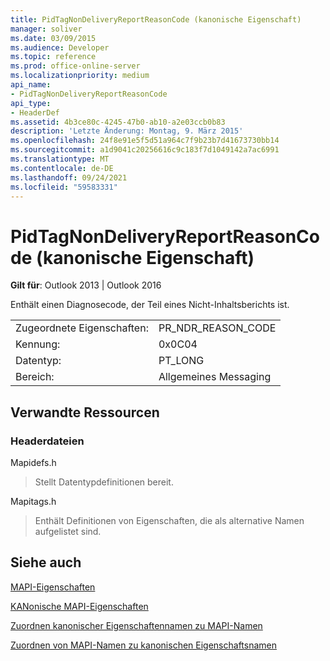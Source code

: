 ```yaml
---
title: PidTagNonDeliveryReportReasonCode (kanonische Eigenschaft)
manager: soliver
ms.date: 03/09/2015
ms.audience: Developer
ms.topic: reference
ms.prod: office-online-server
ms.localizationpriority: medium
api_name:
- PidTagNonDeliveryReportReasonCode
api_type:
- HeaderDef
ms.assetid: 4b3ce80c-4245-47b0-ab10-a2e03ccb0b83
description: 'Letzte Änderung: Montag, 9. März 2015'
ms.openlocfilehash: 24f8e91e5f5d51a964c7f9b23b7d41673730bb14
ms.sourcegitcommit: a1d9041c20256616c9c183f7d1049142a7ac6991
ms.translationtype: MT
ms.contentlocale: de-DE
ms.lasthandoff: 09/24/2021
ms.locfileid: "59583331"
---
```

# <a name="pidtagnondeliveryreportreasoncode-canonical-property"></a>PidTagNonDeliveryReportReasonCode (kanonische Eigenschaft)

  
  
**Gilt für**: Outlook 2013 | Outlook 2016 
  
Enthält einen Diagnosecode, der Teil eines Nicht-Inhaltsberichts ist.
  
|||
|:-----|:-----|
|Zugeordnete Eigenschaften:  <br/> |PR_NDR_REASON_CODE  <br/> |
|Kennung:  <br/> |0x0C04  <br/> |
|Datentyp:  <br/> |PT_LONG  <br/> |
|Bereich:  <br/> |Allgemeines Messaging  <br/> |
   
## <a name="related-resources"></a>Verwandte Ressourcen

### <a name="header-files"></a>Headerdateien

Mapidefs.h
  
> Stellt Datentypdefinitionen bereit.
    
Mapitags.h
  
> Enthält Definitionen von Eigenschaften, die als alternative Namen aufgelistet sind.
    
## <a name="see-also"></a>Siehe auch



[MAPI-Eigenschaften](mapi-properties.md)
  
[KANonische MAPI-Eigenschaften](mapi-canonical-properties.md)
  
[Zuordnen kanonischer Eigenschaftennamen zu MAPI-Namen](mapping-canonical-property-names-to-mapi-names.md)
  
[Zuordnen von MAPI-Namen zu kanonischen Eigenschaftsnamen](mapping-mapi-names-to-canonical-property-names.md)

